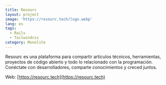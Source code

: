 ```yaml
---
title: Resourc
layout: project
image: 'https://resourc.tech/logo.webp'
lang: es
tags:
  - Rails
  - Tailwindcss
category: Monolite
---
```

Resourc es una plataforma para compartir artículos técnicos, herramientas, proyectos de código abierto y todo lo relacionado con la programación. Conéctate con desarrolladores, comparte conocimientos y creced juntos.

Web: [https://resourc.tech](https://resourc.tech)

